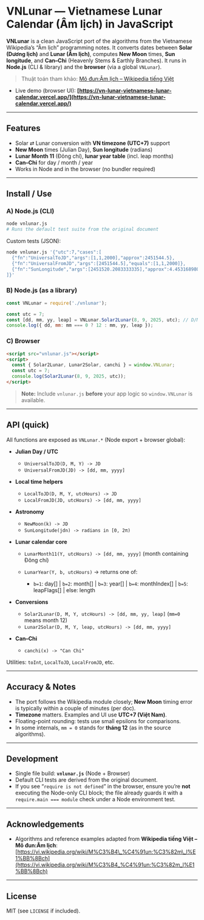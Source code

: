 # VNLunar — Vietnamese Lunar Calendar (Âm lịch) in JavaScript

**VNLunar** is a clean JavaScript port of the algorithms from the Vietnamese Wikipedia’s “Âm lịch” programming notes. It converts dates between **Solar (Dương lịch)** and **Lunar (Âm lịch)**, computes **New Moon** times, **Sun longitude**, and **Can–Chi** (Heavenly Stems & Earthly Branches).
It runs in **Node.js** (CLI & library) and the **browser** (via a global `VNLunar`).

> Thuật toán tham khảo: [Mô đun:Âm lịch – Wikipedia tiếng Việt](https://vi.wikipedia.org/wiki/M%C3%B4_%C4%91un:%C3%82m_l%E1%BB%8Bch)

* Live demo (browser UI): **[https://vn-lunar-vietnamese-lunar-calendar.vercel.app/](https://vn-lunar-vietnamese-lunar-calendar.vercel.app/)**

---

## Features

* Solar ⇄ Lunar conversion with **VN timezone (UTC+7)** support
* **New Moon** times (Julian Day), **Sun longitude** (radians)
* **Lunar Month 11** (Đông chí), **lunar year table** (incl. leap months)
* **Can–Chi** for day / month / year
* Works in Node and in the browser (no bundler required)

---

## Install / Use

### A) Node.js (CLI)

```bash
node vnlunar.js
# Runs the default test suite from the original document
```

Custom tests (JSON):

```bash
node vnlunar.js '{"utc":7,"cases":[
  {"fn":"UniversalToJD","args":[1,1,2000],"approx":2451544.5},
  {"fn":"UniversalFromJD","args":[2451544.5],"equals":[1,1,2000]},
  {"fn":"SunLongitude","args":[2451520.2083333335],"approx":4.453168980086705}
]}'
```

### B) Node.js (as a library)

```js
const VNLunar = require('./vnlunar');

const utc = 7;
const [dd, mm, yy, leap] = VNLunar.Solar2Lunar(8, 9, 2025, utc); // D/M/Y, UTC+7
console.log({ dd, mm: mm === 0 ? 12 : mm, yy, leap });
```

### C) Browser

```html
<script src="vnlunar.js"></script>
<script>
  const { Solar2Lunar, Lunar2Solar, canchi } = window.VNLunar;
  const utc = 7;
  console.log(Solar2Lunar(8, 9, 2025, utc));
</script>
```

> **Note:** Include `vnlunar.js` **before** your app logic so `window.VNLunar` is available.

---

## API (quick)

All functions are exposed as `VNLunar.*` (Node export + browser global):

* **Julian Day / UTC**

  * `UniversalToJD(D, M, Y) -> JD`
  * `UniversalFromJD(JD) -> [dd, mm, yyyy]`
* **Local time helpers**

  * `LocalToJD(D, M, Y, utcHours) -> JD`
  * `LocalFromJD(JD, utcHours) -> [dd, mm, yyyy]`
* **Astronomy**

  * `NewMoon(k) -> JD`
  * `SunLongitude(jdn) -> radians in [0, 2π)`
* **Lunar calendar core**

  * `LunarMonth11(Y, utcHours) -> [dd, mm, yyyy]` (month containing Đông chí)
  * `LunarYear(Y, b, utcHours)` → returns one of:

    * `b=1`: day\[] | `b=2`: month\[] | `b=3`: year\[] | `b=4`: monthIndex\[] | `b=5`: leapFlags\[] | else: length
* **Conversions**

  * `Solar2Lunar(D, M, Y, utcHours) -> [dd, mm, yy, leap]` (`mm=0` means month 12)
  * `Lunar2Solar(D, M, Y, leap, utcHours) -> [dd, mm, yyyy]`
* **Can–Chi**

  * `canchi(x) -> "Can Chi"`

Utilities: `toInt`, `LocalToJD`, `LocalFromJD`, etc.

---

## Accuracy & Notes

* The port follows the Wikipedia module closely; **New Moon** timing error is typically within a couple of minutes (per doc).
* **Timezone** matters. Examples and UI use **UTC+7 (Việt Nam)**.
* Floating-point rounding: tests use small epsilons for comparisons.
* In some internals, `mm = 0` stands for **tháng 12** (as in the source algorithms).

---

## Development

* Single file build: **`vnlunar.js`** (Node + Browser)
* Default CLI tests are derived from the original document.
* If you see “`require is not defined`” in the browser, ensure you’re **not** executing the Node-only CLI block; the file already guards it with a `require.main === module` check under a Node environment test.

---

## Acknowledgements

* Algorithms and reference examples adapted from **Wikipedia tiếng Việt – Mô đun:Âm lịch**:
  [https://vi.wikipedia.org/wiki/M%C3%B4\_%C4%91un:%C3%82m\_l%E1%BB%8Bch](https://vi.wikipedia.org/wiki/M%C3%B4_%C4%91un:%C3%82m_l%E1%BB%8Bch)

---

## License

MIT (see `LICENSE` if included).
